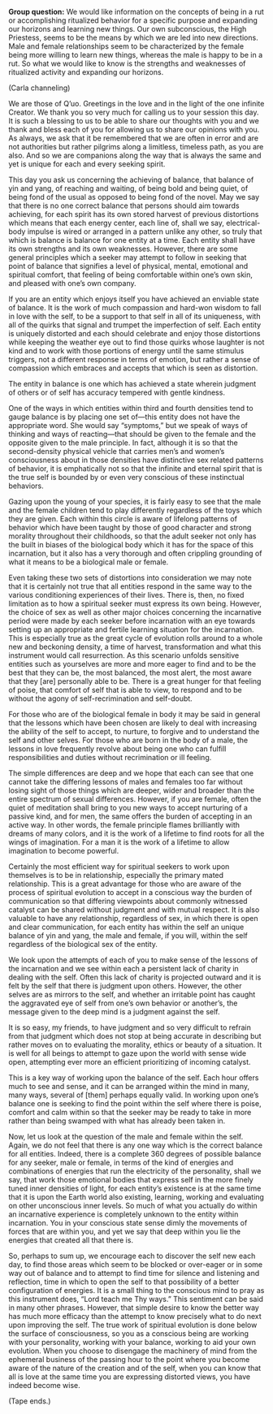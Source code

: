 <p class="group-question"><strong>Group question:</strong> We would like information on the concepts of being in a rut or accomplishing ritualized behavior for a specific purpose and expanding our horizons and learning new things. Our own subconscious, the High Priestess, seems to be the means by which we are led into new directions. Male and female relationships seem to be characterized by the female being more willing to learn new things, whereas the male is happy to be in a rut. So what we would like to know is the strengths and weaknesses of ritualized activity and expanding our horizons.</p>
<p class="channel-type">(Carla channeling)</p>
<p>We are those of Q’uo. Greetings in the love and in the light of the one infinite Creator. We thank you so very much for calling us to your session this day. It is such a blessing to us to be able to share our thoughts with you and we thank and bless each of you for allowing us to share our opinions with you. As always, we ask that it be remembered that we are often in error and are not authorities but rather pilgrims along a limitless, timeless path, as you are also. And so we are companions along the way that is always the same and yet is unique for each and every seeking spirit.</p>
<p>This day you ask us concerning the achieving of balance, that balance of yin and yang, of reaching and waiting, of being bold and being quiet, of being fond of the usual as opposed to being fond of the novel. May we say that there is no one correct balance that persons should aim towards achieving, for each spirit has its own stored harvest of previous distortions which means that each energy center, each line of, shall we say, electrical-body impulse is wired or arranged in a pattern unlike any other, so truly that which is balance is balance for one entity at a time. Each entity shall have its own strengths and its own weaknesses. However, there are some general principles which a seeker may attempt to follow in seeking that point of balance that signifies a level of physical, mental, emotional and spiritual comfort, that feeling of being comfortable within one’s own skin, and pleased with one’s own company.</p>
<p>If you are an entity which enjoys itself you have achieved an enviable state of balance. It is the work of much compassion and hard-won wisdom to fall in love with the self, to be a support to that self in all of its uniqueness, with all of the quirks that signal and trumpet the imperfection of self. Each entity is uniquely distorted and each should celebrate and enjoy those distortions while keeping the weather eye out to find those quirks whose laughter is not kind and to work with those portions of energy until the same stimulus triggers, not a different response in terms of emotion, but rather a sense of compassion which embraces and accepts that which is seen as distortion.</p>
<p>The entity in balance is one which has achieved a state wherein judgment of others or of self has accuracy tempered with gentle kindness.</p>
<p>One of the ways in which entities within third and fourth densities tend to gauge balance is by placing one set of—this entity does not have the appropriate word. She would say “symptoms,” but we speak of ways of thinking and ways of reacting—that should be given to the female and the opposite given to the male principle. In fact, although it is so that the second-density physical vehicle that carries men’s and women’s consciousness about in those densities have distinctive sex related patterns of behavior, it is emphatically not so that the infinite and eternal spirit that is the true self is bounded by or even very conscious of these instinctual behaviors.</p>
<p>Gazing upon the young of your species, it is fairly easy to see that the male and the female children tend to play differently regardless of the toys which they are given. Each within this circle is aware of lifelong patterns of behavior which have been taught by those of good character and strong morality throughout their childhoods, so that the adult seeker not only has the built in biases of the biological body which it has for the space of this incarnation, but it also has a very thorough and often crippling grounding of what it means to be a biological male or female.</p>
<p>Even taking these two sets of distortions into consideration we may note that it is certainly not true that all entities respond in the same way to the various conditioning experiences of their lives. There is, then, no fixed limitation as to how a spiritual seeker must express its own being. However, the choice of sex as well as other major choices concerning the incarnative period were made by each seeker before incarnation with an eye towards setting up an appropriate and fertile learning situation for the incarnation. This is especially true as the great cycle of evolution rolls around to a whole new and beckoning density, a time of harvest, transformation and what this instrument would call resurrection. As this scenario unfolds sensitive entities such as yourselves are more and more eager to find and to be the best that they can be, the most balanced, the most alert, the most aware that they [are] personally able to be. There is a great hunger for that feeling of poise, that comfort of self that is able to view, to respond and to be without the agony of self-recrimination and self-doubt.</p>
<p>For those who are of the biological female in body it may be said in general that the lessons which have been chosen are likely to deal with increasing the ability of the self to accept, to nurture, to forgive and to understand the self and other selves. For those who are born in the body of a male, the lessons in love frequently revolve about being one who can fulfill responsibilities and duties without recrimination or ill feeling.</p>
<p>The simple differences are deep and we hope that each can see that one cannot take the differing lessons of males and females too far without losing sight of those things which are deeper, wider and broader than the entire spectrum of sexual differences. However, if you are female, often the quiet of meditation shall bring to you new ways to accept nurturing of a passive kind, and for men, the same offers the burden of accepting in an active way. In other words, the female principle flames brilliantly with dreams of many colors, and it is the work of a lifetime to find roots for all the wings of imagination. For a man it is the work of a lifetime to allow imagination to become powerful.</p>
<p>Certainly the most efficient way for spiritual seekers to work upon themselves is to be in relationship, especially the primary mated relationship. This is a great advantage for those who are aware of the process of spiritual evolution to accept in a conscious way the burden of communication so that differing viewpoints about commonly witnessed catalyst can be shared without judgment and with mutual respect. It is also valuable to have any relationship, regardless of sex, in which there is open and clear communication, for each entity has within the self an unique balance of yin and yang, the male and female, if you will, within the self regardless of the biological sex of the entity.</p>
<p>We look upon the attempts of each of you to make sense of the lessons of the incarnation and we see within each a persistent lack of charity in dealing with the self. Often this lack of charity is projected outward and it is felt by the self that there is judgment upon others. However, the other selves are as mirrors to the self, and whether an irritable point has caught the aggravated eye of self from one’s own behavior or another’s, the message given to the deep mind is a judgment against the self.</p>
<p>It is so easy, my friends, to have judgment and so very difficult to refrain from that judgment which does not stop at being accurate in describing but rather moves on to evaluating the morality, ethics or beauty of a situation. It is well for all beings to attempt to gaze upon the world with sense wide open, attempting ever more an efficient prioritizing of incoming catalyst.</p>
<p>This is a key way of working upon the balance of the self. Each hour offers much to see and sense, and it can be arranged within the mind in many, many ways, several of [them] perhaps equally valid. In working upon one’s balance one is seeking to find the point within the self where there is poise, comfort and calm within so that the seeker may be ready to take in more rather than being swamped with what has already been taken in.</p>
<p>Now, let us look at the question of the male and female within the self. Again, we do not feel that there is any one way which is the correct balance for all entities. Indeed, there is a complete 360 degrees of possible balance for any seeker, male or female, in terms of the kind of energies and combinations of energies that run the electricity of the personality, shall we say, that work those emotional bodies that express self in the more finely tuned inner densities of light, for each entity’s existence is at the same time that it is upon the Earth world also existing, learning, working and evaluating on other unconscious inner levels. So much of what you actually do within an incarnative experience is completely unknown to the entity within incarnation. You in your conscious state sense dimly the movements of forces that are within you, and yet we say that deep within you lie the energies that created all that there is.</p>
<p>So, perhaps to sum up, we encourage each to discover the self new each day, to find those areas which seem to be blocked or over-eager or in some way out of balance and to attempt to find time for silence and listening and reflection, time in which to open the self to that possibility of a better configuration of energies. It is a small thing to the conscious mind to pray as this instrument does, “Lord teach me Thy ways.” This sentiment can be said in many other phrases. However, that simple desire to know the better way has much more efficacy than the attempt to know precisely what to do next upon improving the self. The true work of spiritual evolution is done below the surface of consciousness, so you as a conscious being are working with your personality, working with your balance, working to aid your own evolution. When you choose to disengage the machinery of mind from the ephemeral business of the passing hour to the point where you become aware of the nature of the creation and of the self, when you can know that all is love at the same time you are expressing distorted views, you have indeed become wise.</p>
<p class="comment">(Tape ends.)</p>